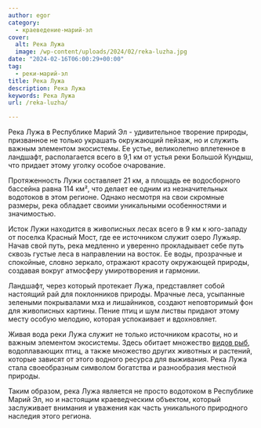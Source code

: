 ```yaml
---
author: egor
category:
  - краеведение-марий-эл
cover:
  alt: Река Лужа
  image: /wp-content/uploads/2024/02/reka-luzha.jpg
date: "2024-02-16T06:00:29+00:00"
tag:
  - реки-марий-эл
title: Река Лужа
description: Река Лужа
keywords: Река Лужа
url: /reka-luzha/

---
```

Река Лужа в Республике Марий Эл \- удивительное творение природы, призванное не только украшать окружающий пейзаж, но и служить важным элементом экосистемы. Ее устье, великолепно вплетенное в ландшафт, располагается всего в 9,1 км от устья реки Большой Кундыш, что придает этому уголку особое очарование.

Протяженность Лужи составляет 21 км, а площадь ее водосборного бассейна равна 114 км², что делает ее одним из незначительных водотоков в этом регионе. Однако несмотря на свои скромные размеры, река обладает своими уникальными особенностями и значимостью.

Исток Лужи находится в живописных лесах всего в 9 км к юго-западу от поселка Красный Мост, где ее источником служит озеро Лужьяр. Начав свой путь, река медленно и уверенно прокладывает себе путь сквозь густые леса в направлении на восток. Ее воды, прозрачные и спокойные, словно зеркало, отражают красоту окружающей природы, создавая вокруг атмосферу умиротворения и гармонии.

Ландшафт, через который протекает Лужа, представляет собой настоящий рай для поклонников природы. Мрачные леса, усыпанные зелеными покрывалами мха и лишайников, создают неповторимый фон для живописных картины. Пение птиц и шум листвы придают этому месту особую мелодию, которая успокаивает и вдохновляет.

Живая вода реки Лужа служит не только источником красоты, но и важным элементом экосистемы. Здесь обитает множество [видов рыб](/rybnaya-dusha/), водоплавающих птиц, а также множество других животных и растений, которые зависят от этого водного ресурса для выживания. Река Лужа стала своеобразным символом богатства и разнообразия местной природы.

Таким образом, река Лужа является не просто водотоком в Республике Марий Эл, но и настоящим краеведческим объектом, который заслуживает внимания и уважения как часть уникального природного наследия этого региона.
